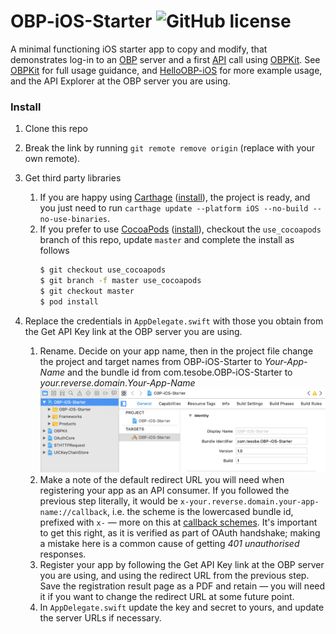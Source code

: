 # OBP-iOS-Starter ![GitHub license](https://img.shields.io/badge/license-MIT-lightgrey.svg)

A minimal functioning iOS starter app to copy and modify, that demonstrates log-in to an [OBP][] server and a first [API][] call using [OBPKit][]. See [OBPKit][] for full usage guidance, and [HelloOBP-iOS][] for more example usage, and the API Explorer at the OBP server you are using.

### Install

1.	Clone this repo

1.	Break the link by running `git remote remove origin` (replace with your own remote).

1.	Get third party libraries
	1.	If you are happy using [Carthage][] ([install][Carthage-install]), the project is ready, and you just need to run `carthage update --platform iOS --no-build --no-use-binaries`.
	1.	If you prefer to use [CocoaPods][] ([install][CocoaPods-install]), checkout the `use_cocoapods` branch of this repo, update `master` and complete the install as follows
		```sh
		$ git checkout use_cocoapods
		$ git branch -f master use_cocoapods
		$ git checkout master
		$ pod install
		```

1.	Replace the credentials in `AppDelegate.swift` with those you obtain from the Get API Key link at the OBP server you are using.
	1.	Rename. Decide on your app name, then in the project file change the project and target names from OBP-iOS-Starter to _Your-App-Name_ and the bundle id from com.tesobe.OBP-iOS-Starter to _your.reverse.domain_._Your-App-Name_
	![Where to adjust app name and bundle id](img/adjust-app-name.png)
	1.	Make a note of the default redirect URL you will need when registering your app as an API consumer. If you followed the previous step literally, it would be `x-your.reverse.domain.your-app-name://callback`, i.e. the scheme is the lowercased bundle id, prefixed with `x-` — more on this at [callback schemes][OBPKit-Callback-Schemes]. It's important to get this right, as it is verified as part of OAuth handshake; making a mistake here is a common cause of getting _401 unauthorised_ responses.
	1.	Register your app by following the Get API Key link at the OBP server you are using, and using the redirect URL from the previous step. Save the registration result page as a PDF and retain — you will need it if you want to change the redirect URL at some future point.
	1.	In `AppDelegate.swift` update the key and secret to yours, and update the server URLs if necessary.



[OBP]: http://www.openbankproject.com
[OBPKit]: https://github.com/OpenBankProject/OBPKit-iOSX
[OBPKit-Callback-Schemes]: https://github.com/OpenBankProject/OBPKit-iOSX#callback-schemes
[API]: https://github.com/OpenBankProject/OBP-API/wiki
[DirectLogin]: https://github.com/OpenBankProject/OBP-API/wiki/Direct-Login
[HelloOBP-iOS]: https://github.com/OpenBankProject/Hello-OBP-OAuth1.0a-IOS
[HelloOBP-Mac]: https://github.com/OpenBankProject/Hello-OBP-OAuth1.0a-Mac
[Carthage]: https://github.com/Carthage/Carthage/blob/master/README.md
[Carthage-install]: https://github.com/Carthage/Carthage/blob/master/README.md#installing-carthage
[CocoaPods]: https://github.com/CocoaPods/CocoaPods/blob/master/README.md
[CocoaPods-install]: http://guides.cocoapods.org/using/getting-started.html#installation
